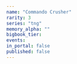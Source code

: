 ```yaml
---
name: "Commando Crusher"
rarity: 3
series: "tng"
memory_alpha: ""
bigbook_tier:
events:
in_portal: false
published: false
---
```

